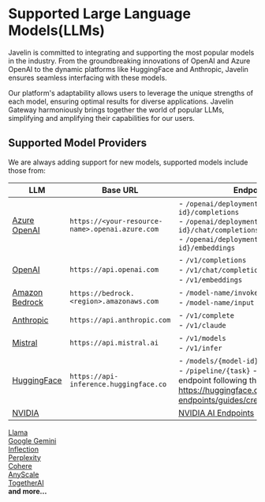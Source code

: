 # Supported Large Language Models(LLMs)

Javelin is committed to integrating and supporting the most popular models in the industry. From the groundbreaking innovations of OpenAI and Azure OpenAI to the dynamic platforms like HuggingFace and Anthropic, Javelin ensures seamless interfacing with these models. 

Our platform's adaptability allows users to leverage the unique strengths of each model, ensuring optimal results for diverse applications. Javelin Gateway harmoniously brings together the world of popular LLMs, simplifying and amplifying their capabilities for our users.

## Supported Model Providers  
We are always adding support for new models, supported models include those from:  

| LLM                | Base URL                                 | Endpoints                               | API keys                  |
|--------------------|------------------------------------------|--------------------------------------|-------------------------|
| [Azure OpenAI](https://learn.microsoft.com/en-us/azure/ai-services/openai/concepts/models)  | `https://<your-resource-name>.openai.azure.com` | - `/openai/deployments/{deployment-id}/completions`<br/>- `/openai/deployments/{deployment-id}/chat/completions`<br/>- `/openai/deployments/{deployment-id}/embeddings` |    https://portal.azure.com/                     |
| [OpenAI](https://platform.openai.com/docs/models)             | `https://api.openai.com`                         | - `/v1/completions`<br/>- `/v1/chat/completions`<br/>- `/v1/embeddings`<br/> |       https://platform.openai.com/api-keys                  |
| [Amazon Bedrock](https://aws.amazon.com/bedrock)              | `https://bedrock.<region>.amazonaws.com`            | - `/model-name/invoke`<br/>- `/model-name/input` |                         |
| [Anthropic](https://docs.anthropic.com/claude/docs/models-overview)   | `https://api.anthropic.com`                         | - `/v1/complete`<br/>- `/v1/claude` |     https://console.anthropic.com/settings/keys                    |
| [Mistral](https://docs.mistral.ai/guides/model-selection/)    | `https://api.mistral.ai`                            | - `/v1/models`<br/>- `/v1/infer` |            https://console.mistral.ai/api-keys/             |
| [HuggingFace](https://huggingface.co/models)                  | `https://api-inference.huggingface.co`              | - `/models/{model-id}`<br/>- `/pipeline/{task}` - create an endpoint following the instructions here https://huggingface.co/docs/inference-endpoints/guides/create_endpoint |                         |
| [NVIDIA](https://build.nvidia.com/explore/discover) | | [NVIDIA AI Endpoints](https://docs.nvidia.com/nemo/guardrails/user_guides/llm/nvidia_ai_endpoints/index.html)  |  |



[Llama](https://llama.meta.com/)  
[Google Gemini](https://ai.google.dev/models)  
[Inflection](https://inflection.ai/inflection-2-5)  
[Perplexity](https://docs.perplexity.ai/docs/model-cards)  
[Cohere](https://cohere.com/)       
[AnyScale](https://www.anyscale.com/endpoints)     
[TogetherAI](https://www.together.ai/)       
**and more...**

